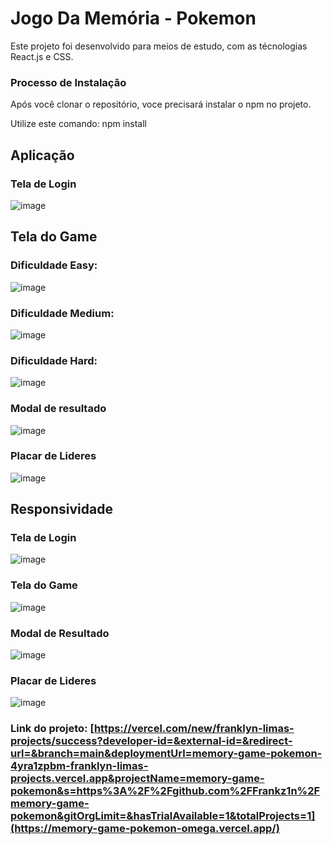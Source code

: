 # Jogo Da Memória - Pokemon

Este projeto foi desenvolvido para meios de estudo, com as técnologias React.js e CSS.

### Processo de Instalação

Após você clonar o repositório, voce precisará instalar o npm no projeto.

Utilize este comando: npm install

## Aplicação

### Tela de Login
![image](https://github.com/vortigo-digital/jogo-da-memoria-pokemon-franklyn/assets/90364021/28b3ecc0-ba2a-47e8-a400-c5894eaf981b)


## Tela do Game

### Dificuldade Easy:
![image](https://github.com/vortigo-digital/jogo-da-memoria-pokemon-franklyn/assets/90364021/54f83c69-a349-4c40-bc40-974af4c96a8e)


### Dificuldade Medium:
![image](https://github.com/vortigo-digital/jogo-da-memoria-pokemon-franklyn/assets/90364021/d50cc9eb-df9a-47ef-91ae-7ab7a429c7cb)

### Dificuldade Hard:
![image](https://github.com/vortigo-digital/jogo-da-memoria-pokemon-franklyn/assets/90364021/29500bb6-cc4c-4327-be8b-8bfd1b64454c)

### Modal de resultado
![image](https://github.com/vortigo-digital/jogo-da-memoria-pokemon-franklyn/assets/90364021/b00a8163-1508-4fe0-ab07-0fd6354bdadf)

### Placar de Lideres
![image](https://github.com/vortigo-digital/jogo-da-memoria-pokemon-franklyn/assets/90364021/2c0646c4-3ab6-43bc-b44b-c7415d351c16)

## Responsividade

### Tela de Login
![image](https://github.com/vortigo-digital/jogo-da-memoria-pokemon-franklyn/assets/90364021/8138120f-d352-4e79-b246-54d5b4b83a72)

### Tela do Game
![image](https://github.com/vortigo-digital/jogo-da-memoria-pokemon-franklyn/assets/90364021/27107a1d-7c37-4155-aa69-717b3d66ab0d)

### Modal de Resultado
![image](https://github.com/vortigo-digital/jogo-da-memoria-pokemon-franklyn/assets/90364021/d8ac813e-1678-4813-93a2-e1c5fccd8bbf)

### Placar de Lideres
![image](https://github.com/vortigo-digital/jogo-da-memoria-pokemon-franklyn/assets/90364021/41d5c495-13b3-49b8-b12e-75b9319cf92a)

### Link do projeto: [https://vercel.com/new/franklyn-limas-projects/success?developer-id=&external-id=&redirect-url=&branch=main&deploymentUrl=memory-game-pokemon-4yra1zpbm-franklyn-limas-projects.vercel.app&projectName=memory-game-pokemon&s=https%3A%2F%2Fgithub.com%2FFrankz1n%2Fmemory-game-pokemon&gitOrgLimit=&hasTrialAvailable=1&totalProjects=1](https://memory-game-pokemon-omega.vercel.app/)
